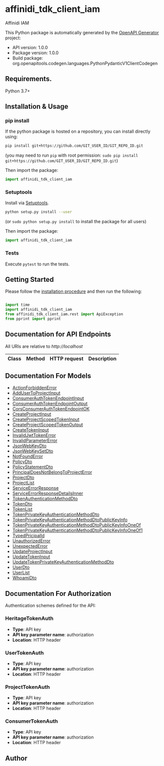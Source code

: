 # affinidi_tdk_client_iam

Affinidi IAM

This Python package is automatically generated by the [OpenAPI Generator](https://openapi-generator.tech) project:

- API version: 1.0.0
- Package version: 1.0.0
- Build package: org.openapitools.codegen.languages.PythonPydanticV1ClientCodegen

## Requirements.

Python 3.7+

## Installation & Usage

### pip install

If the python package is hosted on a repository, you can install directly using:

```sh
pip install git+https://github.com/GIT_USER_ID/GIT_REPO_ID.git
```

(you may need to run `pip` with root permission: `sudo pip install git+https://github.com/GIT_USER_ID/GIT_REPO_ID.git`)

Then import the package:

```python
import affinidi_tdk_client_iam
```

### Setuptools

Install via [Setuptools](http://pypi.python.org/pypi/setuptools).

```sh
python setup.py install --user
```

(or `sudo python setup.py install` to install the package for all users)

Then import the package:

```python
import affinidi_tdk_client_iam
```

### Tests

Execute `pytest` to run the tests.

## Getting Started

Please follow the [installation procedure](#installation--usage) and then run the following:

```python

import time
import affinidi_tdk_client_iam
from affinidi_tdk_client_iam.rest import ApiException
from pprint import pprint

```

## Documentation for API Endpoints

All URIs are relative to _http://localhost_

| Class | Method | HTTP request | Description |
| ----- | ------ | ------------ | ----------- |

## Documentation For Models

- [ActionForbiddenError](docs/ActionForbiddenError.md)
- [AddUserToProjectInput](docs/AddUserToProjectInput.md)
- [ConsumerAuthTokenEndpointInput](docs/ConsumerAuthTokenEndpointInput.md)
- [ConsumerAuthTokenEndpointOutput](docs/ConsumerAuthTokenEndpointOutput.md)
- [CorsConsumerAuthTokenEndpointOK](docs/CorsConsumerAuthTokenEndpointOK.md)
- [CreateProjectInput](docs/CreateProjectInput.md)
- [CreateProjectScopedTokenInput](docs/CreateProjectScopedTokenInput.md)
- [CreateProjectScopedTokenOutput](docs/CreateProjectScopedTokenOutput.md)
- [CreateTokenInput](docs/CreateTokenInput.md)
- [InvalidJwtTokenError](docs/InvalidJwtTokenError.md)
- [InvalidParameterError](docs/InvalidParameterError.md)
- [JsonWebKeyDto](docs/JsonWebKeyDto.md)
- [JsonWebKeySetDto](docs/JsonWebKeySetDto.md)
- [NotFoundError](docs/NotFoundError.md)
- [PolicyDto](docs/PolicyDto.md)
- [PolicyStatementDto](docs/PolicyStatementDto.md)
- [PrincipalDoesNotBelongToProjectError](docs/PrincipalDoesNotBelongToProjectError.md)
- [ProjectDto](docs/ProjectDto.md)
- [ProjectList](docs/ProjectList.md)
- [ServiceErrorResponse](docs/ServiceErrorResponse.md)
- [ServiceErrorResponseDetailsInner](docs/ServiceErrorResponseDetailsInner.md)
- [TokenAuthenticationMethodDto](docs/TokenAuthenticationMethodDto.md)
- [TokenDto](docs/TokenDto.md)
- [TokenList](docs/TokenList.md)
- [TokenPrivateKeyAuthenticationMethodDto](docs/TokenPrivateKeyAuthenticationMethodDto.md)
- [TokenPrivateKeyAuthenticationMethodDtoPublicKeyInfo](docs/TokenPrivateKeyAuthenticationMethodDtoPublicKeyInfo.md)
- [TokenPrivateKeyAuthenticationMethodDtoPublicKeyInfoOneOf](docs/TokenPrivateKeyAuthenticationMethodDtoPublicKeyInfoOneOf.md)
- [TokenPrivateKeyAuthenticationMethodDtoPublicKeyInfoOneOf1](docs/TokenPrivateKeyAuthenticationMethodDtoPublicKeyInfoOneOf1.md)
- [TypedPricipalId](docs/TypedPricipalId.md)
- [UnauthorizedError](docs/UnauthorizedError.md)
- [UnexpectedError](docs/UnexpectedError.md)
- [UpdateProjectInput](docs/UpdateProjectInput.md)
- [UpdateTokenInput](docs/UpdateTokenInput.md)
- [UpdateTokenPrivateKeyAuthenticationMethodDto](docs/UpdateTokenPrivateKeyAuthenticationMethodDto.md)
- [UserDto](docs/UserDto.md)
- [UserList](docs/UserList.md)
- [WhoamiDto](docs/WhoamiDto.md)

<a id="documentation-for-authorization"></a>

## Documentation For Authorization

Authentication schemes defined for the API:
<a id="HeritageTokenAuth"></a>

### HeritageTokenAuth

- **Type**: API key
- **API key parameter name**: authorization
- **Location**: HTTP header

<a id="UserTokenAuth"></a>

### UserTokenAuth

- **Type**: API key
- **API key parameter name**: authorization
- **Location**: HTTP header

<a id="ProjectTokenAuth"></a>

### ProjectTokenAuth

- **Type**: API key
- **API key parameter name**: authorization
- **Location**: HTTP header

<a id="ConsumerTokenAuth"></a>

### ConsumerTokenAuth

- **Type**: API key
- **API key parameter name**: authorization
- **Location**: HTTP header

## Author
